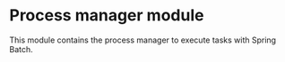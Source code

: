 # Process manager module

This module contains the process manager to execute tasks with Spring Batch.

